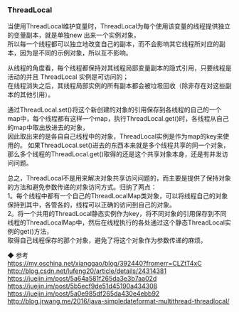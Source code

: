 ###  ThreadLocal  

当使用ThreadLocal维护变量时，ThreadLocal为每个使用该变量的线程提供独立的变量副本，就是单独new 出来一个实例对象，  
所以每一个线程都可以独立地改变自己的副本，而不会影响其它线程所对应的副本，因为是不同的示例对象，所以互不影响。  

从线程的角度看，每个线程都保持对其线程局部变量副本的隐式引用，只要线程是活动的并且 ThreadLocal 实例是可访问的；  
在线程消失之后，其线程局部实例的所有副本都会被垃圾回收（除非存在对这些副本的其他引用）。  


通过ThreadLocal.set()将这个新创建的对象的引用保存到各线程的自己的一个map中，每个线程都有这样一个map，执行ThreadLocal.get()时，各线程从自己的map中取出放进去的对象，  
因此取出来的是各自自己线程中的对象，ThreadLocal实例是作为map的key来使用的。 
如果ThreadLocal.set()进去的东西本来就是多个线程共享的同一个对象，那么多个线程的ThreadLocal.get()取得的还是这个共享对象本身，还是有并发访问问题。   


总之，ThreadLocal不是用来解决对象共享访问问题的，而主要是提供了保持对象的方法和避免参数传递的对象访问方式。归纳了两点：   
1。每个线程中都有一个自己的ThreadLocalMap类对象，可以将线程自己的对象保持到其中，各管各的，线程可以正确的访问到自己的对象。   
2。将一个共用的ThreadLocal静态实例作为key，将不同对象的引用保存到不同线程的ThreadLocalMap中，然后在线程执行的各处通过这个静态ThreadLocal实例的get()方法，  
取得自己线程保存的那个对象，避免了将这个对象作为参数传递的麻烦。   



◆ 参考  
https://my.oschina.net/xianggao/blog/392440?fromerr=CLZtT4xC
http://blog.csdn.net/lufeng20/article/details/24314381  
https://juejin.im/post/5a64a581f265da3e3b7aa02d  
https://juejin.im/post/5b5ecf9de51d45190a434308  
https://juejin.im/post/5a0e985df265da430e4ebb92  
http://blog.jrwang.me/2016/java-simpledateformat-multithread-threadlocal/  

